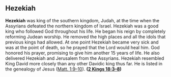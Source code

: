 
## Hezekiah

**Hezekiah** was king of the southern kingdom, Judah, at the time when the Assyrians defeated the northern kingdom of Israel. Hezekiah was a good king who followed God throughout his life. He began his reign by completely reforming Judean worship. He removed the high places and all the idols that previous kings had allowed. At one point Hezekiah became very sick and was at the point of death, so he prayed that the Lord would heal him. God honored his prayer, promising to give him another 15 years of life. He also delivered Hezekiah and Jerusalem from the Assyrians. Hezekiah resembled King David more closely than any other Davidic king thus far. He is listed in the genealogy of Jesus ([Matt. 1:9–10](https://www.esv.org/Matthew+1%3A9%E2%80%9310/)). **([2 Kings 18:3–8](https://www.esv.org/2+Kings+18%3A3%E2%80%938/))**

